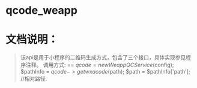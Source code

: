 # qcode_weapp
文档说明：
==
> 该api是用于小程序的二维码生成方式，包含了三个接口，具体实现参见程序注释。
调用方式:
==
> $qcode = new WeappQCService($config);
> $pathInfo = $qcode->getwxacode($path);
> $path = $pathInfo['path']; //相对路径.
